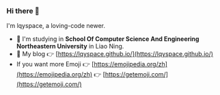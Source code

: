 ### Hi there 👋
I'm lqyspace, a loving-code newer.

- 🕍 I'm studying in **School Of Computer Science And Engineering Northeastern University** in Liao Ning.
- 🌱 My blog 👉 [https://lqyspace.github.io/](https://lqyspace.github.io/)
- If you want more Emoji 👉 [https://emojipedia.org/zh](https://emojipedia.org/zh)  👉 [https://getemoji.com/](https://getemoji.com/)

<!--
**lqyspace/lqyspace** is a ✨ _special_ ✨ repository because its `README.md` (this file) appears on your GitHub profile.

Here are some ideas to get you started:

- 🔭 I’m currently working on ...
- 🌱 I’m currently learning ...
- 👯 I’m looking to collaborate on ...
- 🤔 I’m looking for help with ...
- 💬 Ask me about ...
- 📫 How to reach me: ...
- 😄 Pronouns: ...
- ⚡ Fun fact: ...
-->
